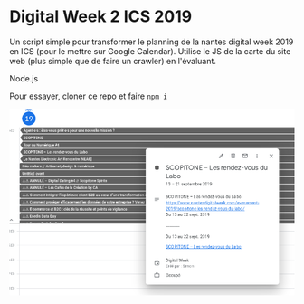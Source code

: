 # Digital Week 2 ICS 2019

Un script simple pour transformer le planning de la nantes digital week 2019 en ICS (pour le mettre sur Google Calendar).
Utilise le JS de la carte du site web (plus simple que de faire un crawler) en l'évaluant.

Node.js

Pour essayer, cloner ce repo et faire `npm i`

![Demo](demo.png)
